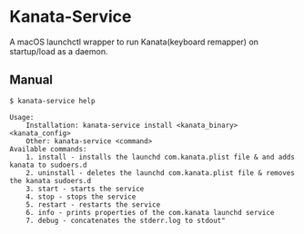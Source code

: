 # Kanata-Service
A macOS launchctl wrapper to run Kanata(keyboard remapper) on startup/load as a daemon.

## Manual
```sh
$ kanata-service help
```
```
Usage:
    Installation: kanata-service install <kanata_binary> <kanata_config>
    Other: kanata-service <command>
Available commands:
    1. install - installs the launchd com.kanata.plist file & and adds kanata to sudoers.d
    2. uninstall - deletes the launchd com.kanata.plist file & removes the kanata sudoers.d
    3. start - starts the service
    4. stop - stops the service
    5. restart - restarts the service
    6. info - prints properties of the com.kanata launchd service
    7. debug - concatenates the stderr.log to stdout"
```
